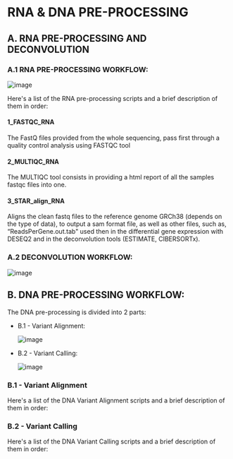 # RNA & DNA PRE-PROCESSING

## A. RNA PRE-PROCESSING AND DECONVOLUTION

### A.1 RNA PRE-PROCESSING WORKFLOW:

![image](https://github.com/user-attachments/assets/2f9b1152-8812-4f57-975b-39b6333ff15d)

Here's a list of the RNA pre-processing scripts and a brief description of them in order:

#### 1_FASTQC_RNA

The FastQ files provided from the whole sequencing, pass first through a quality control analysis using FASTQC tool

#### 2_MULTIQC_RNA

The MULTIQC tool consists in providing a html report of all the samples fastqc files into one.

#### 3_STAR_align_RNA

Aligns the clean fastq files to the reference genome GRCh38 (depends on the type of data), to output a sam format file, as well as other files, such as, “ReadsPerGene.out.tab" used then in the differential gene expression with DESEQ2 and in the deconvolution tools (ESTIMATE, CIBERSORTx).

### A.2 DECONVOLUTION WORKFLOW:

![image](https://github.com/user-attachments/assets/15ec7b08-3f66-441a-b5c6-d84b97505925)


## B. DNA PRE-PROCESSING WORKFLOW:

The DNA pre-processing is divided into 2 parts: 

* B.1 - Variant Alignment:
  
  ![image](https://github.com/user-attachments/assets/c107d7c3-0091-4361-a8ba-b6fbd9ce882e)

* B.2 - Variant Calling:

  ![image](https://github.com/user-attachments/assets/a3c5191b-b77b-43e9-b6c5-3c4c4347f479)

### B.1 - Variant Alignment
Here's a list of the DNA Variant Alignment scripts and a brief description of them in order:

### B.2 - Variant Calling
Here's a list of the DNA Variant Calling scripts and a brief description of them in order:

